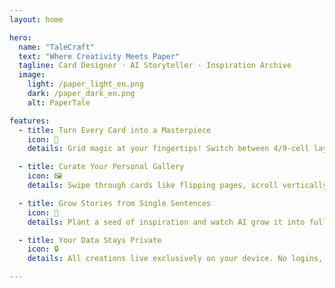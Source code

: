 ```yaml
---
layout: home

hero:
  name: "TaleCraft"
  text: "Where Creativity Meets Paper"
  tagline: Card Designer · AI Storyteller · Inspiration Archive
  image:
    light: /paper_light_en.png
    dark: /paper_dark_en.png
    alt: PaperTale

features:
  - title: Turn Every Card into a Masterpiece
    icon: 🎨
    details: Grid magic at your fingertips! Switch between 4/9-cell layouts, blend gradients with AI-generated art backgrounds, and drag-to-place text editing - make inspiration dance on digital paper.

  - title: Curate Your Personal Gallery
    icon: 🖼️
    details: Swipe through cards like flipping pages, scroll vertically in cinematic view, or admire your collection in grid mode - multiple ways to relive every creation.

  - title: Grow Stories from Single Sentences
    icon: 📖
    details: Plant a seed of inspiration and watch AI grow it into full narratives, complete with auto-generated illustrations. Become a picture book author in three taps.

  - title: Your Data Stays Private
    icon: 🔒
    details: All creations live exclusively on your device. No logins, no cloud sync. Photo access only for exporting masterpieces - creativity deserves absolute security.

---
```


<style module>
:root {
  --vp-home-hero-name-color: transparent;
  --vp-home-hero-name-background: linear-gradient(to right, #7C3AED, #8B5CF6, #C4B5FD);
}
</style>